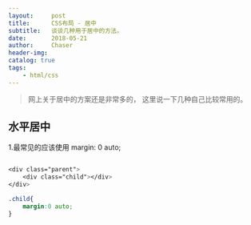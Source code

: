```yaml
---
layout:     post
title:      CSS布局 - 居中
subtitle:   谈谈几种用于居中的方法。
date:       2018-05-21 
author:     Chaser
header-img: 
catalog: true
tags:
    - html/css
---
```


>网上关于居中的方案还是非常多的，
>这里说一下几种自己比较常用的。

## 水平居中

1.最常见的应该使用 margin: 0 auto;

```css

<div class="parent">
  	<div class="child"></div>
</div>

.child{
	margin:0 auto;
}
```
